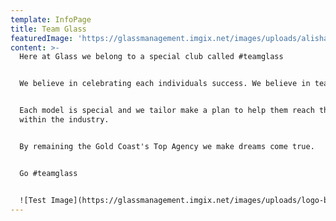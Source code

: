 ```yaml
---
template: InfoPage
title: Team Glass
featuredImage: 'https://glassmanagement.imgix.net/images/uploads/alisha.jpg'
content: >-
  Here at Glass we belong to a special club called #teamglass


  We believe in celebrating each individuals success. We believe in team unity.


  Each model is special and we tailor make a plan to help them reach their goals
  within the industry.


  By remaining the Gold Coast's Top Agency we make dreams come true.


  Go #teamglass


  ![Test Image](https://glassmanagement.imgix.net/images/uploads/logo-black.svg)
---
```


